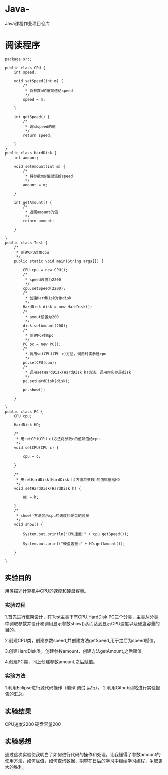 # Java-
Java课程作业项目仓库
# 阅读程序
```
package src;

public class CPU {
	int speed;

	void setSpeed(int m) {
		/*
		 * 将参数m的值赋值给speed
		 */
		speed = m;

	}

	int getSpeed() {
		/*
		 * 返回speed的值
		 */
		return speed;

	}
}
public class HardDisk {
	int amount;

	void setAmount(int m) {
		/*
		 * 将参数m的值赋值给speed
		 */
		amount = m;

	}

	int getAmount() {
		/*
		 * 返回amount的值
		 */
		return amount;

	}

}
public class Test {
	/*
	 * 创建CPU对象cpu
	 */
	public static void main(String args[]) {

		CPU cpu = new CPU();
		/*
		 * speed设置为2200
		 */
		cpu.setSpeed(2200);
		/*
		 * 创建HardDisk对象disk
		 */
		HardDisk disk = new HardDisk();
		/*
		 * amout设置为200
		 */
		disk.setAmount(200);
		/*
		 * 创建PC对象pc
		 */
		PC pc = new PC();
		/*
		 * 调用setCPU(CPU c)方法，调用时实参是cpu
		 */
		pc.setCPU(cpu);
		/*
		 * 调用setHardDisk(HardDisk h)方法，调用时实参是disk
		 */
		pc.setHardDisk(disk);

		pc.show();

	}

}
public class PC {
	CPU cpu;

	HardDisk HD;

	/*
	 * 用setCPU(CPU c)方法将参数c的值赋值给cpu
	 */
	void setCPU(CPU c) {

		cpu = c;

	}

	/*
	 * 用setHardDisk(HardDisk h)方法将参数h的值赋值给HD
	 */
	void setHardDisk(HardDisk h) {

		HD = h;

	}
	/*
	 * show()方法显示cpu的速度和硬盘的容量
	 */
	void show() {

		System.out.println("CPU速度:" + cpu.getSpeed());

		System.out.print("硬盘容量:" + HD.getAmount());

	}

} 
```
## 实验目的
用类描述计算机中CPU的速度和硬盘容量。

### 实验过程
1.首先进行框架设计，在Test主类下有CPU.HardDisk.PC三个分类，主类从分类中调取参数并设计和调用显示参数show()从而达到显示CPU速度以及硬盘容量的目的。

2.创建CPU类，创建参数speed,并创建方法getSpeed,用于之后为speed赋值。

3.创建HardDisk类，创建参数amount，创建方法getAmount,之后赋值。

4.创建PC类，同上创建参数amount,之后赋值。

### 实验方法
1.利用Eclipse进行源代码操作（编译 调试 运行）。
2.利用Github网站进行实验报告的汇总。

## 实验结果
CPU速度2200 硬盘容量200

## 实验感想
通过这次实验使我明白了如何进行代码的操作和处理，让我懂得了参数amount的使用方法，如何赋值，如何查询数据，期望在日后的学习中继续学习编程，争取更大的胜利。

